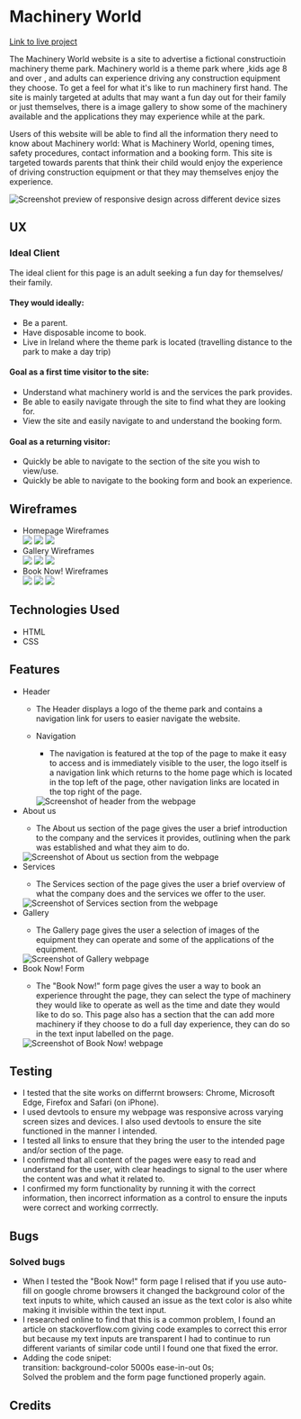 # Machinery World

<a href="https://dnolan1993.github.io/machinery_world_/index.html">Link to live project</a>

The Machinery World website is a site to advertise a fictional constructioin machinery theme park. Machinery world is a theme park where ,kids age 8 and over , and adults can experience driving any construction equipment they choose. To get a feel for what it's like to run machinery first hand. The site is mainly targeted at adults that may want a fun day out for their family or just themselves, there is a image gallery to show some of the machinery available and the applications they may experience while at the park.

Users of this website will be able to find all the information thery need to know about Machinery world: What is Machinery World, opening times,
safety procedures, contact information and a booking form. This site is targeted towards parents that think their child would enjoy the experience of driving construction equipment or that they may themselves enjoy the experience.

<img src="assets/images/webpage-device-preview.png" alt="Screenshot preview of responsive design across different device sizes">
 
## UX
### Ideal Client
The ideal client for this page is an adult seeking a fun day for themselves/ their family.
#### They would ideally:
<ul>
    <li>Be a parent.</li>
    <li>Have disposable income to book.</li>
    <li>Live in Ireland where the theme park is located (travelling distance to the park to make a day trip)</li>
</ul> 

#### Goal as a first time visitor to the site:
<ul>
    <li>Understand what machinery world is and the services the park provides.</li>
    <li>Be able to easily navigate through the site to find what they are looking for.</li>
    <li>View the site and easily navigate to and understand the booking form.</li>
</ul>

#### Goal as a returning visitor:
<ul>
    <li>Quickly be able to navigate to the section of the site you wish to view/use.</li>
    <li>Quickly be able to navigate to the booking form and book an experience.</li>
</ul>

## Wireframes

<ul>
    <li>
    Homepage Wireframes <br>
    <img src="wireframes/desktop-homepage.png">
    <img src="wireframes/tablet-homepage.png">
    <img src="wireframes/iphone-homepage.png">
    </li>
    <li>
    Gallery Wireframes <br>
    <img src="wireframes/desktop-gallery.png">
    <img src="wireframes/tablet-gallery.png">
    <img src="wireframes/iphone-gallery.png">
    </li>
    <li>
    Book Now! Wireframes <br>
    <img src="wireframes/desktop-book-now.png">
    <img src="wireframes/tablet-book-now.png">
    <img src="wireframes/iphone-book-now.png">
    </li>
</ul>

## Technologies Used

<ul>
<li>HTML</li>
<li>CSS</li>
</ul>

## Features
<ul>
    <li>Header</li>
        <ul>
            <li>
            The Header displays a logo of the theme park and contains a navigation link for users to easier navigate the website.
            </li>
        </ul>
        <ul>
            <li>Navigation</li>
                <ul>
                    <li>
                    The navigation is featured at the top of the page to make it easy to access and is immediately visible to the user, the logo itself is a navigation link which returns to the home page which is located in the top left of the page, other navigation links are located in the top right of the page.
                    </li>
                </ul>
                <img src="assets/images/header-element.png" alt="Screenshot of header from the webpage">
        </ul>
    <li>About us</li>
        <ul>
            <li>
            The About us section of the page gives the user a brief introduction to the company and the services it provides, outlining when the park was established and what they aim to do.
            </li>
        </ul>
        <img src="assets/images/about-us-section.png" alt="Screenshot of About us section from the webpage">
        <li>Services</li>
        <ul>
            <li>
            The Services section of the page gives the user a brief overview of what the company does and the services we offer to the user.
            </li>
        </ul>
        <img src="assets/images/services-section.png" alt="Screenshot of Services section from the webpage">
        <li>Gallery</li>
        <ul>
            <li>
            The Gallery page gives the user a selection of images of the equipment they can operate and some of the applications of the equipment.
            </li>
        </ul>
        <img src="assets/images/gallery-page.png" alt="Screenshot of Gallery webpage">
        <li>Book Now! Form</li>
        <ul>
            <li>
            The "Book Now!" form page gives the user a way to book an experience throught the page, they can select the type of machinery they would like to operate as well as the time and date they would like to do so. This page also has a section that the can add more machinery if they choose to do a full day experience, they can do so in the text input labelled on the page. 
            </li>
        </ul>
        <img src="assets/images/booknow-page.png" alt="Screenshot of Book Now! webpage">
</ul>

## Testing
<ul>
    <li>
        I tested that the site works on differrnt browsers: Chrome, Microsoft Edge, Firefox and Safari (on iPhone).
    </li>
    <li>
        I used devtools to ensure my webpage was responsive across varying screen sizes and devices. I also used devtools to ensure the site functioned in the manner I intended.
    </li>
    <li>
        I tested all links to ensure that they bring the user to the intended page and/or section of the page.
    </li>
    <li>
        I confirmed that all content of the pages were easy to read and understand for the user, with clear headings to signal to the user where the content was and what it related to.
    </li>
    <li>
        I confirmed my form functionality by running it with the correct information, then incorrect information as a control to ensure the inputs were correct and working corrrectly.
    </li>
</ul>

## Bugs
### Solved bugs
<ul>
    <li>
    When I tested the "Book Now!" form page I relised that if you use auto-fill on google chrome browsers it changed the background color of the text inputs to white, which caused an issue as the text color is also white making it invisible within the text input.
    </li>
    <li>
    I researched online to find that this is a common problem, I found an article on stackoverflow.com giving code examples to correct this error but because my text inputs are transparent I had to continue to run different variants of similar code until I found one that fixed the error. 
    </li>
    <li>
    Adding the code snipet:<br>
        transition: background-color 5000s ease-in-out 0s;<br>
    Solved the problem and the form page functioned properly again.
    </li>
</ul>

## Credits
